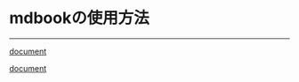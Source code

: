 # mdbookの使用方法

----

[document](https://docs.rs/crate/mdbook/0.4.13)

[document](https://rust-lang.github.io/mdBook/)



